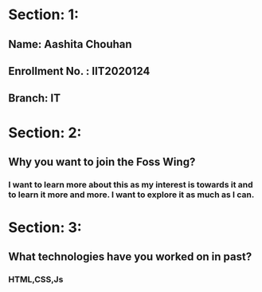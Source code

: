 # Section: 1:
## Name: Aashita Chouhan
## Enrollment No. : IIT2020124
## Branch: IT

# Section: 2:
## Why you want to join the Foss Wing?
### I want to learn more about this as my interest is towards it and to learn it more and more. I want to explore it as much as I can.

# Section: 3:
## What technologies have you worked on in past?
### HTML,CSS,Js
